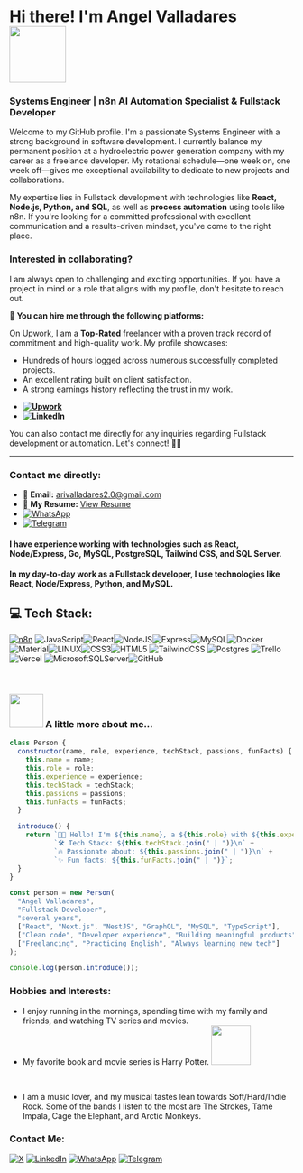 

# Hi there! I'm Angel Valladares <img src="https://i.imgur.com/bHA8KE7.gif" width="100">
### Systems Engineer | n8n AI Automation Specialist & Fullstack Developer

Welcome to my GitHub profile. I'm a passionate Systems Engineer with a strong background in software development. I currently balance my permanent position at a hydroelectric power generation company with my career as a freelance developer. My rotational schedule—one week on, one week off—gives me exceptional availability to dedicate to new projects and collaborations.

My expertise lies in Fullstack development with technologies like **React, Node.js, Python, and SQL**, as well as **process automation** using tools like n8n. If you're looking for a committed professional with excellent communication and a results-driven mindset, you've come to the right place.

### Interested in collaborating?

I am always open to challenging and exciting opportunities. If you have a project in mind or a role that aligns with my profile, don't hesitate to reach out.

📌 **You can hire me through the following platforms:**

On Upwork, I am a **Top-Rated** freelancer with a proven track record of commitment and high-quality work. My profile showcases:
*   Hundreds of hours logged across numerous successfully completed projects.
*   An excellent rating built on client satisfaction.
*   A strong earnings history reflecting the trust in my work.

- **<a href="https://www.upwork.com/freelancers/~0116803452ac7b4ff7" target="_blank">![Upwork](https://img.shields.io/badge/Upwork-6FDA44?logo=upwork&logoColor=fff)</a>**
- **<a href="https://www.linkedin.com/in/angel-valladares-422490159" target="_blank">![LinkedIn](https://custom-icon-badges.demolab.com/badge/LinkedIn-0A66C2?logo=linkedin-white&logoColor=fff)</a>**

You can also contact me directly for any inquiries regarding Fullstack development or automation. Let's connect! 💼✨

---
### Contact me directly:
- 📧 **Email:** [arivalladares2.0@gmail.com](mailto:arivalladares2.0@gmail.com)
- 📄 **My Resume:** [View Resume](https://drive.google.com/file/d/1I-0582nApkrxhQJldz07nqwOatqBK6kZ/view?usp=sharing)
- <a href="https://wa.me/50495825388" target="_blank">![WhatsApp](https://img.shields.io/badge/WhatsApp-25D366?logo=whatsapp&logoColor=white)</a>
- <a href="https://t.me/angeldev96" target="_blank">![Telegram](https://img.shields.io/badge/Telegram-2CA5E0?logo=telegram&logoColor=white)</a>

#### I have experience working with technologies such as React, Node/Express, Go, MySQL, PostgreSQL, Tailwind CSS, and SQL Server.
#### In my day-to-day work as a Fullstack developer, I use technologies like React, Node/Express, Python, and MySQL.

## 💻 Tech Stack:

<a href="https://n8n.io/" target="_blank"><img src="https://img.shields.io/badge/n8n-1A1A1A?style=for-the-badge&logo=n8n&logoColor=white" alt="n8n"></a>
![JavaScript](https://img.shields.io/badge/javascript-%23323330.svg?style=for-the-badge&logo=javascript&logoColor=%23F7DF1E)![React](https://img.shields.io/badge/react-%2320232a.svg?style=for-the-badge&logo=react&logoColor=%2361DAFB)![NodeJS](https://img.shields.io/badge/node.js-6DA55F?style=for-the-badge&logo=node.js&logoColor=white)![Express](https://img.shields.io/badge/-Express-373737?style=for-the-badge&logo=Express&logoColor=white)![MySQL](https://img.shields.io/badge/mysql-%2300f.svg?style=for-the-badge&logo=mysql&logoColor=white)![Docker](https://img.shields.io/badge/docker-%230db7ed.svg?style=for-the-badge&logo=docker&logoColor=white)![Material](https://img.shields.io/badge/Material%20UI-007FFF?style=for-the-badge&logo=mui&logoColor=white)![LINUX](https://img.shields.io/badge/Linux-FCC624?style=for-the-badge&logo=linux&logoColor=black)![CSS3](https://img.shields.io/badge/css3-%231572B6.svg?style=for-the-badge&logo=css3&logoColor=white)![HTML5](https://img.shields.io/badge/html5-%23E34F26.svg?style=for-the-badge&logo=html5&logoColor=white)       ![TailwindCSS](https://img.shields.io/badge/tailwindcss-%2338B2AC.svg?style=for-the-badge&logo=tailwind-css&logoColor=white)  ![Postgres](https://img.shields.io/badge/postgres-%23316192.svg?style=for-the-badge&logo=postgresql&logoColor=white)    ![Trello](https://img.shields.io/badge/Trello-%23026AA7.svg?style=for-the-badge&logo=Trello&logoColor=white) ![Vercel](https://img.shields.io/badge/vercel-%23000000.svg?style=for-the-badge&logo=vercel&logoColor=white) ![MicrosoftSQLServer](https://img.shields.io/badge/Microsoft%20SQL%20Server-CC2927?style=for-the-badge&logo=microsoft%20sql%20server&logoColor=white)![GitHub](https://img.shields.io/badge/github-%23121011.svg?style=for-the-badge&logo=github&logoColor=white)

<br />


### <img src="https://media.tenor.com/TCMWkxIkF9IAAAAi/dancing-gopher.gif" width="60"> A little more about me...

```javascript
class Person {
  constructor(name, role, experience, techStack, passions, funFacts) {
    this.name = name;
    this.role = role;
    this.experience = experience;
    this.techStack = techStack;
    this.passions = passions;
    this.funFacts = funFacts;
  }

  introduce() {
    return `👨‍💻 Hello! I'm ${this.name}, a ${this.role} with ${this.experience} of hands-on experience.\n` +
           `🛠️ Tech Stack: ${this.techStack.join(" | ")}\n` +
           `🔥 Passionate about: ${this.passions.join(" | ")}\n` +
           `✨ Fun facts: ${this.funFacts.join(" | ")}`;
  }
}

const person = new Person(
  "Angel Valladares",
  "Fullstack Developer",
  "several years",
  ["React", "Next.js", "NestJS", "GraphQL", "MySQL", "TypeScript"],
  ["Clean code", "Developer experience", "Building meaningful products"],
  ["Freelancing", "Practicing English", "Always learning new tech"]
);

console.log(person.introduce());
```



### Hobbies and Interests:

-   I enjoy running in the mornings, spending time with my family and friends, and watching TV series and movies.
-   My favorite book and movie series is Harry Potter. <img src="https://cdn.dribbble.com/users/2851002/screenshots/6870633/harry_potter.gif" width="70">

<br/>

-   I am a music lover, and my musical tastes lean towards Soft/Hard/Indie Rock. Some of the bands I listen to the most are The Strokes, Tame Impala, Cage the Elephant, and Arctic Monkeys.

### Contact Me:


[![X](https://img.shields.io/badge/-%23000000.svg?logo=X&logoColor=white)](https://x.com/angeldev96)
[![LinkedIn](https://img.shields.io/badge/LinkedIn-0A66C2?logo=linkedin&logoColor=white)](https://www.linkedin.com/in/angel-valladares-422490159/)
[![WhatsApp](https://img.shields.io/badge/WhatsApp-25D366?logo=whatsapp&logoColor=white)](https://wa.me/50495825388)
[![Telegram](https://img.shields.io/badge/Telegram-2CA5E0?logo=telegram&logoColor=white)](https://t.me/angeldev96)

